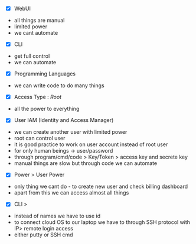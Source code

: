 
-[x] WebUI
- all things are manual
- limited power
- we cant automate

-[x] CLI
- get full control
- we can automate

-[x] Programming Languages
- we can write code to do many things

-[x] Access Type : _Root_
- all the power to everything

-[x] User IAM (Identity and Access Manager)
- we can create another user with limited power
- root can control user
- it is good practice to work on user account instead of root user
- for only human beings -> user/password
- through program/cmd/code > Key/Token > access key and secrete key
- manual things are slow but through code we can automate

-[x] Power > User Power
- only thing we cant do - to create new user and check billing dashboard
- apart from this we can access almost all things

-[x] CLI >
- instead of names we have to use id
- to connect cloud OS to our laptop we have to through SSH protocol with IP> remote login access
- either putty or SSH cmd

